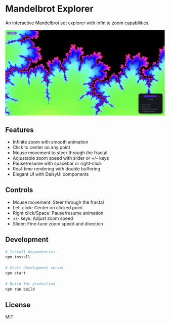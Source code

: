 # Mandelbrot Explorer

An interactive Mandelbrot set explorer with infinite zoom capabilities.

![Mandelbrot Explorer](public/assets/images/mandelbrot.png)

## Features

- Infinite zoom with smooth animation
- Click to center on any point
- Mouse movement to steer through the fractal
- Adjustable zoom speed with slider or +/- keys
- Pause/resume with spacebar or right-click
- Real-time rendering with double buffering
- Elegant UI with DaisyUI components

## Controls

- Mouse movement: Steer through the fractal
- Left click: Center on clicked point
- Right click/Space: Pause/resume animation
- +/- keys: Adjust zoom speed
- Slider: Fine-tune zoom speed and direction

## Development

```bash
# Install dependencies
npm install

# Start development server
npm start

# Build for production
npm run build
```

## License

MIT
